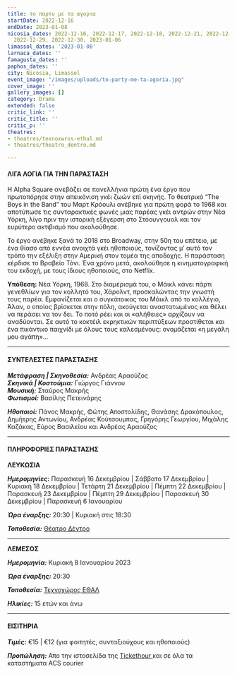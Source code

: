 ```yaml
---
title: το παρτυ με τα αγορια
startDate: 2022-12-16
endDate: 2023-01-08
nicosia_dates: 2022-12-16, 2022-12-17, 2022-12-18, 2022-12-21, 2022-12-22, 2022-12-23,
  2022-12-29, 2022-12-30, 2023-01-06
limassol_dates: '2023-01-08'
larnaca_dates: ''
famagusta_dates: ''
paphos_dates: ''
city: Nicosia, Limassol
event_image: "/images/uploads/to-party-me-ta-agoria.jpg"
cover_image: ''
gallery_images: []
category: Drama
extended: false
critic_link: ''
critic_title: ''
critic_p: ''
theatres:
- theatres/texnoxwros-ethal.md
- theatres/theatro_dentro.md

---
```

#### ΛΙΓΑ ΛΟΓΙΑ ΓΙΑ ΤΗΝ ΠΑΡΑΣΤΑΣΗ

H Alpha Square ανεβάζει σε πανελλήνια πρώτη ένα έργο που πρωτοπόρησε στην απεικόνιση γκέι ζωών επί σκηνής. Το θεατρικό “The Boys in the Band” του Μαρτ Κρόουλι ανέβηκε για πρώτη φορά το 1968 και αποτύπωσε τις συνταρακτικές φωνές μιας παρέας γκέι αντρών στην Νέα Υόρκη, λίγο πριν την ιστορική εξέγερση στο Στόουνγουολ και τον ευρύτερο ακτιβισμό που ακολούθησε.

Το έργο ανέβηκε ξανά το 2018 στο Broadway, στην 50η του επέτειο, με ένα θίασο από εννέα ανοιχτά γκέι ηθοποιούς, τονίζοντας μ’ αυτό τον τρόπο την εξέλιξη στην Αμερική στον τομέα της αποδοχής. Η παράσταση κέρδισε το Βραβείο Τόνι. Ένα χρόνο μετά, ακολούθησε η κινηματογραφική του εκδοχή, με τους ίδιους ηθοποιούς, στο Netflix.

**Υπόθεση:** Νέα Υόρκη, 1968. Στο διαμέρισμά του, ο Μάικλ κάνει πάρτι γενεθλίων για τον κολλητό του, Χάρολντ, προσκαλώντας την γνωστή τους παρέα. Εμφανίζεται και ο συγκάτοικος του Μάικλ από το κολλέγιο, Άλαν, ο οποίος βρίσκεται στην πόλη, ακούγεται αναστατωμένος και θέλει να περάσει να τον δει. Το ποτό ρέει και οι «αλήθειες» αρχίζουν να αναδύονται. Σε αυτό το κοκτέιλ εκρηκτικών περιπτύξεων προστίθεται και ένα πικάντικο παιχνίδι με όλους τους καλεσμένους: ονομάζεται «η μεγάλη μου αγάπη»...

***

#### ΣΥΝΤΕΛΕΣΤΕΣ ΠΑΡΑΣΤΑΣΗΣ

**_Μετάφραση | Σκηνοθεσία:_** Ανδρέας Αραούζος  
**_Σκηνικά | Κοστούμια:_** Γιώργος Γιάννου  
**_Μουσική:_** Σταύρος Μακρής  
**_Φωτισμοί:_** Βασίλης Πετεινάρης

**_Ηθοποιοί:_** Πάνος Μακρής, Φώτης Αποστολίδης, Θανάσης Δρακόπουλος, Δημήτρης Αντωνίου, Ανδρέας Κούτσουμπας, Γρηγόρης Γεωργίου, Μιχάλης Καζάκας, Εύρος Βασιλείου και Ανδρέας Αραούζος

***

#### ΠΛΗΡΟΦΟΡΙΕΣ ΠΑΡΑΣΤΑΣΗΣ

**ΛΕΥΚΩΣΙΑ**

**_Ημερομηνίες:_** Παρασκευή 16 Δεκεμβρίου | Σάββατο 17 Δεκεμβρίου | Κυριακή 18 Δεκεμβρίου | Τετάρτη 21 Δεκεμβρίου | Πέμπτη 22 Δεκεμβρίου | Παρασκευή 23 Δεκεμβρίου | Πέμπτη 29 Δεκεμβρίου | Παρασκευή 30 Δεκεμβρίου | Παρασκευή 6 Ιανουαρίου

**_Ώρα έναρξης:_** 20:30 | Κυριακή στις 18:30

**_Τοποθεσία:_** [Θέατρο Δέντρο](?#map)

***

**ΛΕΜΕΣΟΣ**

**_Ημερομηνία:_** Κυριακή 8 Ιανουαρίου 2023

**_Ώρα έναρξης:_** 20:30

**_Τοποθεσία:_** [Τεχνοχώρος ΕΘΑΛ](?#map)

**_Ηλικίες:_** 15 ετών και άνω

***

#### ΕΙΣΙΤΗΡΙΑ

**_Τιμές:_** €15 | €12 (για φοιτητές, συνταξιούχους και ηθοποιούς)

**_Προπώληση:_** Απο την ιστοσελίδα της [Tickethour ](https://shop.tickethour.com/ticketmaster_se_4057.html)και σε όλα τα καταστήματα ACS courier